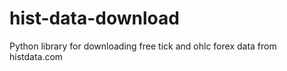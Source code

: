 # hist-data-download
Python library for downloading free tick and ohlc forex data from histdata.com
